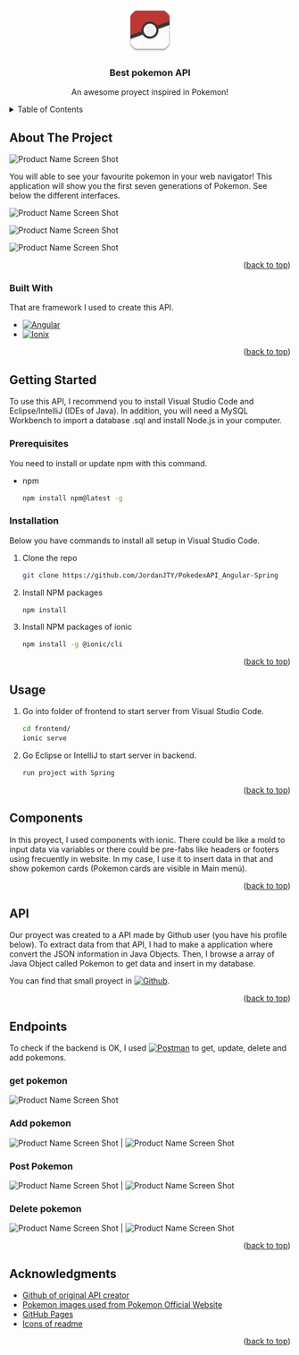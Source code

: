 
<a name="readme-top"></a>

<!-- PROJECT LOGO -->
<br />
<div align="center">
  <a href="https://github.com/othneildrew/Best-README-Template">
    <img src="https://github.com/JordanJTY/PokedexAPI_Angular-Spring/blob/master/frontend/src/assets/icon/pokeicon.png" alt="Logo" width="80" height="80">
  </a>

  <h3 align="center">Best pokemon API</h3>

  <p align="center">
    An awesome proyect inspired in Pokemon!
  </p>
</div>


<!-- TABLE OF CONTENTS -->
<details>
  <summary>Table of Contents</summary>
  <ol>
    <li>
      <a href="#about-the-project">About The Project</a>
      <ul>
        <li><a href="#built-with">Built With</a></li>
      </ul>
    </li>
    <li>
      <a href="#getting-started">Getting Started</a>
      <ul>
        <li><a href="#prerequisites">Prerequisites</a></li>
        <li><a href="#installation">Installation</a></li>
      </ul>
    </li>
    <li><a href="#usage">Usage</a></li>
    <li><a href="#components">Components</a></li>
    <li><a href="#api">API</a></li>
    <li><a href="#endpoints">Endpoints</a></li>
    <li><a href="#acknowledgments">Acknowledgments</a></li>
  </ol>
</details>



<!-- ABOUT THE PROJECT -->
## About The Project

![Product Name Screen Shot][main-menu]

You will able to see your favourite pokemon in your web navigator! This application will show you the first seven generations of Pokemon. See below the different interfaces. 

![Product Name Screen Shot][pokemon-details]

![Product Name Screen Shot][create-pokemon]

![Product Name Screen Shot][search-pokemon]


<p align="right">(<a href="#readme-top">back to top</a>)</p>



### Built With

That are framework I used to create this API.

* [![Angular][Angular.io]][Angular-url]
* [![Ionix][Ionic.io]][Ionic-url]

<p align="right">(<a href="#readme-top">back to top</a>)</p>



<!-- GETTING STARTED -->
## Getting Started

To use this API, I recommend you to install Visual Studio Code and Eclipse/IntelliJ (IDEs of Java). In addition, you will need a MySQL Workbench to import a database .sql and install Node.js in your computer.

### Prerequisites

You need to install or update npm with this command.

* npm
  ```sh
  npm install npm@latest -g
  ```

### Installation

Below you have commands to install all setup in Visual Studio Code.

1. Clone the repo
   ```sh
   git clone https://github.com/JordanJTY/PokedexAPI_Angular-Spring
   ```
2. Install NPM packages
   ```sh
   npm install
   ```

3. Install NPM packages of ionic
    ```sh
    npm install -g @ionic/cli
    ```

<p align="right">(<a href="#readme-top">back to top</a>)</p>



<!-- USAGE EXAMPLES -->
## Usage


1. Go into folder of frontend to start server from Visual Studio Code.
   ```sh
   cd frontend/
   ionic serve
   ```
2. Go Eclipse or IntelliJ to start server in backend.
    ```sh
   run project with Spring
   ```


<p align="right">(<a href="#readme-top">back to top</a>)</p>


<!-- COMPONENTS -->
## Components

In this proyect, I used components with ionic. There could be like a mold to input data via variables or there could be pre-fabs like headers or footers using frecuently in website. In my case, I use it to insert data in that and show pokemon cards (Pokemon cards are visible in Main menú).


<p align="right">(<a href="#readme-top">back to top</a>)</p>


<!-- external API -->
## API

Our proyect was created to a API made by Github user (you have his profile below). To extract data from that API, I had to make a application where convert the JSON information in Java Objects. Then, I browse a array of Java Object called Pokemon to get data and insert in my database.

You can find that small proyect in [![Github][GIthub.io]][Github-url].


<p align="right">(<a href="#readme-top">back to top</a>)</p>


<!-- ENDPOINTS -->
## Endpoints 

To check if the backend is OK, I used  [![Postman][Postman.io]][Postman-url]  to get, update, delete and add pokemons.

### get pokemon

![Product Name Screen Shot][get-pokemon]

### Add pokemon

![Product Name Screen Shot][add-pokemon-request] | ![Product Name Screen Shot][add-pokemon-added]


### Post Pokemon

![Product Name Screen Shot][update-pokemon-request] | ![Product Name Screen Shot][update-pokemon-updated]


### Delete pokemon

![Product Name Screen Shot][delete-pokemon-request] | ![Product Name Screen Shot][delete-pokemon-deleted]



<p align="right">(<a href="#readme-top">back to top</a>)</p>


<!-- ACKNOWLEDGMENTS -->
## Acknowledgments

* [Github of original API creator](https://github.com/fanzeyi/pokemon.json)
* [Pokemon images used from Pokemon Official Website](https://www.pokemon.com/es/)
* [GitHub Pages](https://github.com/JordanJTY)
* [Icons of readme](https://shields.io)

<p align="right">(<a href="#readme-top">back to top</a>)</p>



<!-- MARKDOWN LINKS & IMAGES -->
<!-- https://www.markdownguide.org/basic-syntax/#reference-style-links -->
[insert-pokemon]: https://github.com/JordanJTY/InsertPokemon_MySQL
[get-pokemon]: https://github.com/JordanJTY/PokedexAPI_Angular-Spring/blob/master/frontend/src/assets/images/getPokemonRequest.png
[add-pokemon-request]: https://github.com/JordanJTY/PokedexAPI_Angular-Spring/blob/master/frontend/src/assets/images/addPokemonRequest.png
[add-pokemon-added]: https://github.com/JordanJTY/PokedexAPI_Angular-Spring/blob/master/frontend/src/assets/images/addPokemonAdded.png
[update-pokemon-request]: https://github.com/JordanJTY/PokedexAPI_Angular-Spring/blob/master/frontend/src/assets/images/udpatePokemonRequest.png
[update-pokemon-updated]: https://github.com/JordanJTY/PokedexAPI_Angular-Spring/blob/master/frontend/src/assets/images/udpatePokemonUpdated.png
[delete-pokemon-request]: https://github.com/JordanJTY/PokedexAPI_Angular-Spring/blob/master/frontend/src/assets/images/deletePokemonRequest.png
[delete-pokemon-deleted]: https://github.com/JordanJTY/PokedexAPI_Angular-Spring/blob/master/frontend/src/assets/images/deletePokemonDeleted.png
[main-menu]: https://github.com/JordanJTY/PokedexAPI_Angular-Spring/blob/master/frontend/src/assets/images/mainMenu.png
[create-pokemon]: https://github.com/JordanJTY/PokedexAPI_Angular-Spring/blob/master/frontend/src/assets/images/createPokemon.png
[pokemon-details]: https://github.com/JordanJTY/PokedexAPI_Angular-Spring/blob/master/frontend/src/assets/images/pokemonDetails.png
[search-pokemon]: https://github.com/JordanJTY/PokedexAPI_Angular-Spring/blob/master/frontend/src/assets/images/searchPokemon.png
[Angular.io]: https://img.shields.io/badge/Angular-DD0031?style=for-the-badge&logo=angular&logoColor=white
[Angular-url]: https://angular.io/
[Ionic.io]: https://img.shields.io/badge/IONIC-black?style=for-the-badge&logo=ionic&logoColor=blue
[Ionic-url]: https://ionicframework.com
[Postman.io]: https://img.shields.io/badge/POSTMAN-white?style=for-the-badge&logo=postman&logoColor=orange
[Postman-url]: https://www.postman.com
[Github.io]: https://img.shields.io/badge/GITHUB-white?style=for-the-badge&logo=giyhub&logoColor=black
[GIthub-url]: https://github.com/JordanJTY/InsertPokemon_MySQL